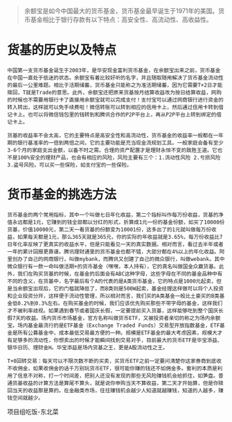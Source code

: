 >余额宝是如今中国最大的货币基金，货币基金最早诞生于1971年的美国。货币基金相比于银行存款有以下特点：高安全性、高流动性、高收益性。

# 货基的历史以及特点
    中国第一支货币基金诞生于2003年，是华安现金富利货币基金，在余额宝出来之前，货币基金在中国一直处于低迷的状态。余额宝有着比较好听的名字，并且随取随用解决了货币基金流动性的最后一公里难题。相比于活期储蓄，货币基金只能称之为准活期储蓄，因为它需要T+2日才能赎回，T就是Trade的意思。此外，余额宝还把原来货基按月结算收益改为按日结算收益，网购的时候也不需要用银行卡了直接用余额宝就可以完成支付！支付宝可以通过网商银行进行资金的转入转出，这样就可以免手续费啦！微信转账可以转到相应的信用卡上，然后通过信用卡转到借记卡上。也可以将微信钱包里的钱转到和腾讯合作的P2P平台上，再从P2P平台上转到绑定的借记卡上。

    货基的收益率不会太高，它的主要特点是高安全性和高流动性，货币基金的收益率一般都在一年期的银行基准率的一倍到两倍之间，它的主要功能是充当现金流规划工具。一般家庭会备有至少3-6个月的家庭支出金额，以备不时之需。合理的资产配置才是理财永恒不变的致胜王道。它也不是100%安全的理财产品，也会有相应的风险，风险主要有三个：1.流动性风险 2.亏损风险 3.盗号风险。可以买一些保险，如支付宝的一些保险。

# 货币基金的挑选方法
    货币基金的两个常用指标，其中一个叫做七日年化收益，第二个指标叫作每万份收益，货基的净值永远都是1元，它赚到的钱全部都以分红的形式，折算成1元一份的基金份额，如买了10000份货基，价值10000元，第二天一看货基的份额变为10001份，这多出了的1元就叫做每万份收益，如果每天都是1元，那么365天就是365元，你的实际的年收益就是3.65%，每万份收益比7日年化率反映了更真实的收益水平，但是只能看见一天的真实数据。相对而言，看过去半年或者一年的累计回报更靠谱。腾讯理财通里的货币基金也都不错，大部分都在4%以上的年化收益。阿里创办了自己的网商银行，叫做mybank，而腾讯又创建了自己的微众银行，叫做webank。其中微众银行有一款一命叫做活期+的货币基金（嘿嘿，本人持有），它的真名叫做国金众赢货基。此外，我们在购买货基的时候，在基金的后面会有ABC这种字母，这些字母在不同的基金品种中有不同的含义，在货基中，名字最后有个A的代表的是A类货币基金，它的特点是1000元起卖，但是当余额宝出现后，它的门槛就降低了，而B类则是500W起卖，基金经理这样做可以将个人投资和企业投资分开，这样便于流动性管理，所以相对而言，我们买的A类基金一般比土豪买的B类基金低0.2%到0.3%左右。在购买基金的时候，我们应该优先购买那些不带字母的基金，这样我们才不被利率歧视。如果遇到春节或者国庆长假，一定要提前买入货基，这样能够吃到整个国庆长假7天的收益。场内货币市场基金，官方名称叫做货币ETF，又被投资者亲切的称之为场内余额宝。场内基金最流行的是ETF基金（Exchange Traded Funds）交易型开放指数基金，ETF基金是所有公募基金中，成本最低交易最方便的一种。规模是ETF基金的最大考虑因素，规模大才有足够多的流动性，你想卖出的时候才能瞬间找到交易对手，目前最大的货币ETF是华宝添益、银华日历、理财金H。华宝添益是场内货基之王，更是A股流动性之王。

    T+0回转交易：每天可以不限次数不断的买卖，买货币ETF之前一定要问清楚你这家券商到底收不收佣金，如果收佣金的话千万别玩货币ETF，很可能你赚的钱还不如佣金多。套利的本质是利用了信息不对称，打一个时间差，把别人还没有发现的那些无风险赚钱机会给抓住，如笋盘。普通货基收益的计算方法是算尾不算头，就是说你申购当天不算收益，第二天才开始算，但是你赎回当天的收益那是算的。在金融类市场，往往赚钱机会越少人知道就越赚钱，知道的人越多，赚钱空间就越少。


项目组吃饭-东北菜

